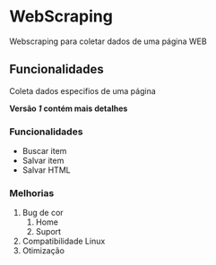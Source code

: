 # WebScraping

Webscraping para coletar dados de uma página WEB

## Funcionalidades

Coleta dados especifios de uma página

**Versão _1_ contém mais detalhes**


### Funcionalidades

* Buscar item
* Salvar item
* Salvar HTML

### Melhorias

1. Bug de cor
    1. Home
    2. Suport 
2. Compatibilidade Linux
3. Otimização